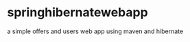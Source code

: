 springhibernatewebapp
=====================

a simple offers and users web app using maven and hibernate
